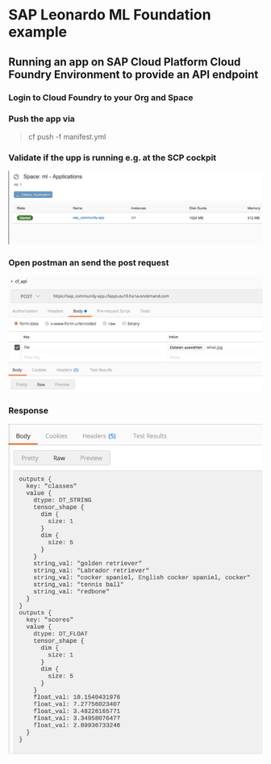 # SAP Leonardo ML Foundation example
## Running an app on SAP Cloud Platform Cloud Foundry Environment to provide an API endpoint

### Login to Cloud Foundry to your Org and Space

### Push the app via

> cf push -f manifest.yml

### Validate if the upp is running e.g. at the SCP cockpit

  ![Alt text](/cockpit.png?raw=true "Execute the locval API")

  
### Open postman an send the post request  
  
  ![Alt text](/postman11.png?raw=true "Execute the locval API")
  
### Response  
  
  ![Alt text](/postman12.png?raw=true "Execute the locval API")
